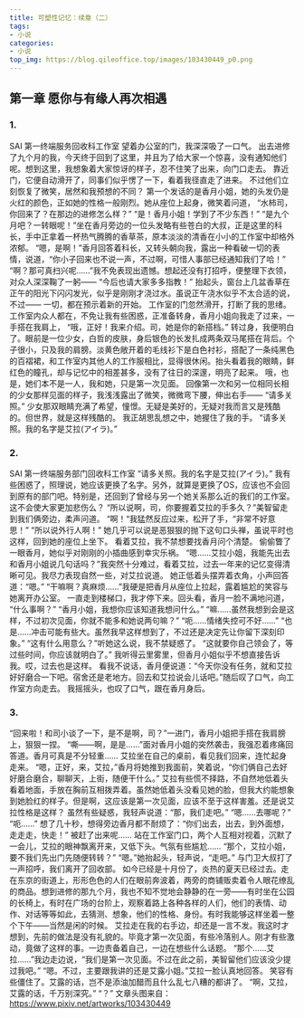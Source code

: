 ```yaml
---
title: 可塑性记忆：续章（二）
tags:
- 小说
categories:
- 小说
top_img: https://blog.qileoffice.top/images/103430449_p0.png
---
```

## 第一章 愿你与有缘人再次相遇
### 1.
SAI 第一终端服务回收科工作室 
望着办公室的门，我深深吸了一口气。
出去进修了九个月的我，今天终于回到了这里，并且为了给大家一个惊喜，没有通知他们呢。想到这里，我想象着大家惊讶的样子，忍不住笑了出来，向门口走去。
靠近门，它便自动滑开了，同事们似乎愣了一下，看着我径直走了进来。
不过他们立刻恢复了微笑，居然和我预想的不同？
第一个发话的是香月小姐，她的头发仍是火红的颜色，正如她的性格一般刚烈。她从座位上起身，微笑着问道，
“水柿司，你回来了？在那边的进修怎么样？” 
“是！香月小姐！学到了不少东西！” 
“是九个月吧？一转眼呢！”坐在香月旁边的一位头发略有些苍白的大叔，正是这里的科长，手中正拿着一杯热气腾腾的香草茶，原本淡淡的清香在小小的工作室中却格外浓郁。 
“嗯，是啊！”香月回答着科长，又转头朝向我，露出一种看破一切的表情，说道，“你小子回来也不说一声，不过啊，可惜人事部已经通知我们了哈！”
“啊？那可真扫兴呢……”我不免表现出遗憾。想起还没有打招呼，便整理下衣领，对众人深深鞠了一躬——
“今后也请大家多多指教！”
抬起头，窗台上几盆香草在正午的阳光下闪闪发光，似乎是刚刚才浇过水。虽说正午浇水似乎不太合适的说，不过——
一切，都在预示着新的开始。
工作室的门忽然滑开，打断了我的思绪。工作室内众人都在，不免让我有些困惑，正准备转身，香月小姐向我走了过来，一手搭在我肩上，
“哦，正好！我来介绍。司，她是你的新搭档。”
转过身，我便明白了。眼前是一位少女，白哲的皮肤，身后银色的长发扎成两条双马尾搭在背后。个子很小，只及我的肩膀。淡黄色敞开着的毛线衫下是白色衬衫，搭配了一条纯黑色的百褶裙，和工作室内其他人的工作服相比，显得很休闲。抬头看着我的眼睛，鲜红色的瞳孔，却与记忆中的相差甚多，没有了往日的深邃，明亮了起来。 哦，也是，她们本不是一人，我和她，只是第一次见面。
回像第一次和另一位相同长相的少女那样见面的样子，我浅浅露出了微笑，微微弯下腰，伸出右手——
“请多关照。”
少女那双眼睛充满了希望，憧憬。无疑是美好的，无疑对我而言又是残酷的。但世界，就是这样残酷的。
我正胡思乱想之中，她握住了我的手。
“请多关照。我的名字是艾拉(アイラ)。” 
### 2.
SAI 第一终端服务部门回收科工作室 
“请多关照。我的名字是艾拉(アイラ)。” 
我有些困惑了，照理说，她应该更换了名字。另外，就算是更换了OS，应该也不会回到原有的部门吧。特别是，还回到了曾经与另一个她关系那么近的我们的工作室。这不会使大家更加悲伤么？
“所以说啊，司，你要握着艾拉的手多久？”美智留走到我们俩旁边，柔声问道。
“啊！“我猛然反应过来，松开了手，“非常不好意思！”
“所以说外行人啊！” 她几乎可以说是恶狠狠的抛下这句口头禅，虽说平时也这样，回到她的座位上坐下。
看着艾拉，我不禁想要找香月问个清楚。
偷偷瞥了一眼香月，她似乎对刚刚的小插曲感到幸灾乐祸。
“嗯……艾拉小姐，我能先出去和香月小姐说几句话吗？”我突然十分难过，看着艾拉，过去一年来的记忆变得清晰可见。我尽力表现自然一些，对艾拉说道。
她正低着头摆弄着衣角，小声回答道：“嗯。”
“干嘛啊？真麻烦……”我硬是把香月从座位上拉起，露着尴尬的笑容与她离开办公室。
一直走到楼梯口，我才停下来。回头看，香月一脸不满地问道，
“什么事啊？”
“香月小姐，我想你应该知道我想问什么。”
“嘛……虽然我想到会是这样，不过初次见面，你就不能多和她说两句嘛？”
“呃……情绪失控可不好……”
“也是……冲击可能有些大。虽然我早这样想到了，不过还是决定先让你留下深刻印象。”
“这有什么用意么？”听她这么说，我不禁疑惑了。 
“这就要你自己领会了，等过些时间，你应该就明白了。”
我听得云里雾里，但香月小姐似乎不想直接告诉我。哎，过去也是这样。
看我不说话，香月便说道：“今天你没有任务，就和艾拉好好磨合一下吧。宿舍还是老地方。回去和艾拉说会儿话吧。”随后叹了口气，向工作室方向走去。
我摇摇头，也叹了口气，跟在香月身后。
### 3.
“回来啦！和司小谈了一下，是不是啊，司？”一进门，香月小姐把手搭在我肩膀上，狠狠一捏。
“嘶——啊，是是……”面对香月小姐的突然袭击，我强忍着疼痛回答道。香月可真是不分轻重……
艾拉坐在自己的桌前，看见我们回来，连忙起身走来。 
“嗯，正好，来，艾拉，”香月将她推到我面前，笑着说，“你们俩自己去好好磨合磨合，聊聊天，上街，随便干什么。”
艾拉有些慌不择路，不自然地低着头看着地面，手放在胸前互相拨弄着。虽然她低着头没看见她的脸，但我大约能想象到她脸红的样子。但是啊，这应该是第一次见面，应该不至于这样害羞。还是说艾拉性格是这样？
虽然有些疑惑，我轻声说道：“那，我们走吧。”
“嗯……去哪呢？”
“呃……”
想了几十秒，想得旁边香月都不耐烦了：“你们出去，出去，到外面想，走走走，快走！”
被赶了出来呢……
站在工作室门口，两个人互相对视着，沉默了一会儿，艾拉的眼神飘离开来，又低下头。气氛有些尴尬……
“那个，艾拉小姐，要不我们先出门先随便转转？”
“嗯。”她抬起头，轻声说，“走吧。”
与门卫大叔打了一声招呼，我们离开了回收部。
如今已经是十月份了，炎热的夏天已经过去。走在东京的街道上，形形色色的人们在眼前奔波着，两旁的商铺贩卖着令人眼花缭乱的商品。想到进修的那九个月，我也不知不觉地会静静的在一旁——有时坐在公园的长椅上，有时在广场的台阶上，观察着路上各种各样的人们，他们的表情、动作、对话等等如此，去猜测、想象，他们的性格、身份。有时我能够这样坐着一整个下午——当然是闲的时候。
艾拉走在我的右手边，却还是一言不发。我这时才想到，先前的做法是没有礼貌的。毕竟才第一次见面，有些冷落别人。刚才有些激动，竟做了这样的事。一边责备着自己，一边在想些什么话题。
“那个……艾拉……”我边走边说，“我们是第一次见面。不过在此之前，美智留他们应该没少提过我吧。”
“嗯。不过，主要跟我讲的还是艾露小姐。”艾拉一脸认真地回答。 
笑容有些僵住了。艾露的话，岂不是添油加醋而且什么乱七八糟的都讲了。
“啊，艾拉，艾露的话，千万别深究。”
“？”
文章头图来自：https://www.pixiv.net/artworks/103430449
